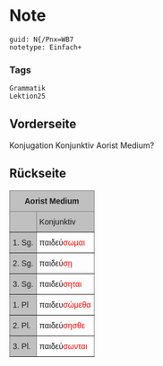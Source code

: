 # Note
```
guid: N{/Pnx=WB7
notetype: Einfach+
```

### Tags
```
Grammatik
Lektion25
```

## Vorderseite
Konjugation Konjunktiv Aorist Medium?

## Rückseite
<style type="text/css">
.tg  {border-collapse:collapse;border-spacing:0;}
.tg td{border-color:black;border-style:solid;border-width:1px;font-family:Arial, sans-serif;font-size:14px;
  overflow:hidden;padding:10px 5px;word-break:normal;}
.tg th{border-color:black;border-style:solid;border-width:1px;font-family:Arial, sans-serif;font-size:14px;
  font-weight:normal;overflow:hidden;padding:10px 5px;word-break:normal;}
.tg .tg-34fe{background-color:#c0c0c0;border-color:inherit;text-align:center;vertical-align:top}
.tg .tg-llyw{background-color:#c0c0c0;border-color:inherit;text-align:left;vertical-align:top}
.tg .tg-0pky{border-color:inherit;text-align:left;vertical-align:top}
</style>
<table class="tg">
<thead>
<tr>
<th class="tg-34fe" colspan="2"><span style="font-weight:bold">Aorist Medium</span></th>
</tr>
</thead>
<tbody>
<tr>
<td class="tg-llyw"></td>
<td class="tg-llyw">Konjunktiv</td>
</tr>
<tr>
<td class="tg-llyw">1. Sg.</td>
<td class="tg-0pky">παιδεύ<span style="color:#FE0000">σωμαι</span></td>
</tr>
<tr>
<td class="tg-llyw">2. Sg.</td>
<td class="tg-0pky">παιδεύ<span style="color:#FE0000">σῃ</span></td>
</tr>
<tr>
<td class="tg-llyw">3. Sg.</td>
<td class="tg-0pky">παιδεύ<span style="color:#FE0000">σηται</span></td>
</tr>
<tr>
<td class="tg-llyw">1. Pl</td>
<td class="tg-0pky">παιδευ<span style="color:#FE0000">σώμεθα</span></td>
</tr>
<tr>
<td class="tg-llyw">2. Pl.</td>
<td class="tg-0pky">παιδεύ<span style="color:#FE0000">σησθε</span></td>
</tr>
<tr>
<td class="tg-llyw">3. Pl.</td>
<td class="tg-0pky">παιδεύ<span style="color:#FE0000">σωνται</span></td>
</tr>
</tbody>
</table>
